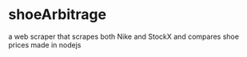 # shoeArbitrage
a web scraper that scrapes both Nike and StockX and compares shoe prices made in nodejs
